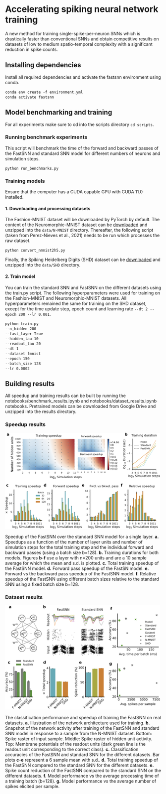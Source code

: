 # Accelerating spiking neural network training

A new method for training single-spike-per-neuron SNNs which is drastically faster than conventional SNNs and obtain competitive results on datasets of low to medium spatio-temporal complexity with a significant reduction in spike counts.

## Installing dependencies

Install all required dependencies and activate the fastsnn environment using conda.
```
conda env create -f environment.yml
conda activate fastsnn
```

## Model benchmarking and training

For all experiments make sure to cd into the scripts directory `cd scripts`.

### Running benchmark experiments

This script will benchmark the time of the forward and backward passes of the FastSNN and standard SNN model for different numbers of neurons and simulation steps.
```
python run_benchmarks.py
```

### Training models

Ensure that the computer has a CUDA capable GPU with CUDA 11.0 installed. 

#### 1. Downloading and processing datasets

The Fashion-MNIST dataset will be downloaded by PyTorch by default. The content of the Neuromorphic-MNIST dataset can be [downloaded](https://www.garrickorchard.com/datasets/n-mnist) and unzipped into the `data/N-MNIST` directory. Thereafter, the following script (taken from Perez-Nieves et al., 2021) needs to be run which processes the raw dataset. 
```
python convert_nmnist2h5.py
```
Finally, the Spiking Heidelberg Digits (SHD) dataset can be [downloaded](https://compneuro.net/posts/2019-spiking-heidelberg-digits/) and unzipped into the `data/SHD` directory.

#### 2. Train model

You can train the standard SNN and FastSNN on the different datasets using the train.py script. The following hyperparameters were used for training on the Fashion-MNIST and Neuromorphic-MNIST datasets. All hyperparameters remained the same for training on the SHD dataset, except for the time update step, epoch count and learning rate `--dt 2 --epoch 200 --lr 0.001`.

```
python train.py 
--n_hidden 200
--fast_layer True
--hidden_tau 10
--readout_tau 20
--dt 1
--dataset fmnist
--epoch 150
--batch_size 128
--lr 0.0002
```

## Building results

All speedup and training results can be built by running the notebooks/benchmark_results.ipynb and notebooks/dataset_results.ipynb notebooks. Pretrained models can be downloaded from Google Drive and unzipped into the results directory.

### Speedup results
<img src="figures/speedup_benchmarks.png" width="500">

Speedup of the FastSNN over the standard SNN model for a single layer. **a.** Speedups as a function of the number of layer units and number of simulation steps for the total training step and the individual forward and backward passes (using a batch size b=128). **b.** Training durations for both models. Figures **b**-**f** use a layer with n=200 units and are a 10 sample average for which the mean and s.d. is plotted. **c.** Total training speedup of the FastSNN model. **d.** Forward pass speedup of the FastSN model. **e.** Forward vs the backward pass speedup of the FastSNN model. **f.** Relative speedup of the FastSNN using different batch sizes relative to the standard SNN using a fixed batch size b=128.

### Dataset results
<img src="figures/classification_accuracy.png" width="500">

The classification performance and speedup of training the FastSNN on real datasets. **a.** Illustration of the network architecture used for training. **b.** Snapshot of the network activity after training of the FastSNN and standard SNN model in response to a sample from the N-MNIST dataset. Bottom: Spike raster of input sample. Middle: Spike raster of hidden unit activity. Top: Membrane potentials of the readout units (dark green line is the readout unit corresponding to the correct class). **c.** Classification accuracies of the FastSNN and standard SNN for the different datasets. Bar plots **c**-**e** represent a 6 sample mean with s.d.. **d.** Total training speedup of the FastSNN compared to the standard SNN for the different datasets. **e.** Spike count reduction of the FastSNN compared to the standard SNN on the different datasets. **f.** Model performance vs the average processing time of a training batch (b=128). **g.** Model performance vs the average number of spikes elicited per sample.